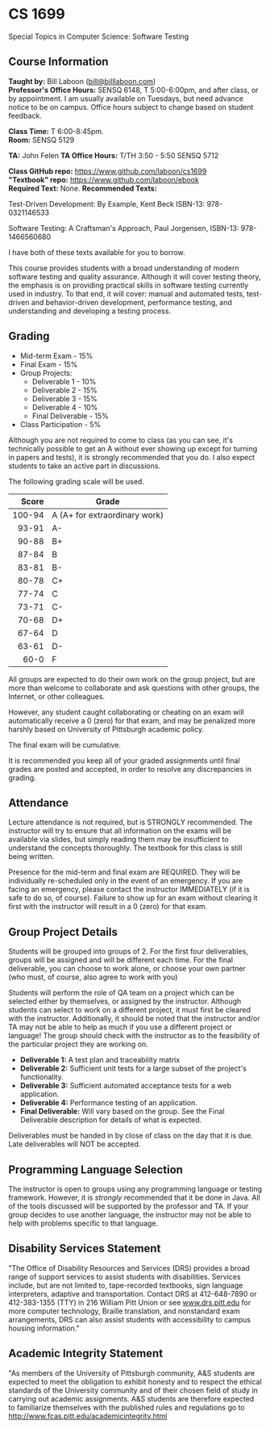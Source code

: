 # CS 1699
Special Topics in Computer Science: Software Testing

## Course Information

**Taught by:** Bill Laboon (bill@billlaboon.com)  
**Professor's Office Hours:** SENSQ 6148, T 5:00-6:00pm, and after class,
or by appointment.  I am usually available on Tuesdays, but need advance notice to 
be on campus.
Office hours subject to change based on student feedback.

**Class Time:** T 6:00-8:45pm.  
**Room:** SENSQ 5129

**TA:** John Felen
**TA Office Hours:** T/TH 3:50 - 5:50 SENSQ 5712

**Class GitHub repo:** https://www.github.com/laboon/cs1699  
**"Textbook" repo:** https://www.github.com/laboon/ebook  
**Required Text:** None.
**Recommended Texts:** 

Test-Driven Development: By Example, Kent Beck ISBN-13: 978-0321146533

Software Testing: A Craftsman's Approach, Paul Jorgensen, ISBN-13: 978-1466560680

I have both of these texts available for you to borrow.

This course provides students with a broad understanding of modern
software testing and quality assurance. Although it will cover testing
theory, the emphasis is on providing practical skills in software
testing currently used in industry. To that end, it will cover: manual
and automated tests, test-driven and behavior-driven development,
performance testing, and understanding and developing a testing
process.

## Grading

* Mid-term Exam - 15%
* Final Exam - 15%
* Group Projects:
  * Deliverable 1 - 10%
  * Deliverable 2 - 15%
  * Deliverable 3 - 15%
  * Deliverable 4 - 10%
  * Final Deliverable - 15%
* Class Participation - 5%

Although you are not required to come to class (as you can see, it's technically possible to get an A without ever showing up except for turning in papers and tests), it is strongly recommended that you do.  I also expect students to take an active part in discussions.

The following grading scale will be used.

Score  | Grade
-----: | ------------------------------
100-94 | A (A+ for extraordinary work)
93-91  | A-
90-88  | B+
87-84  | B
83-81  | B-
80-78  | C+
77-74  | C
73-71  | C-
70-68  | D+
67-64  | D
63-61  | D-
60-0   | F

All groups are expected to do their own work on the group project, but
are more than welcome to collaborate and ask questions with other
groups, the Internet, or other colleagues.

However, any student caught collaborating or cheating on an exam will
automatically receive a 0 (zero) for that exam, and may be penalized
more harshly based on University of Pittsburgh academic policy.

The final exam will be cumulative.

It is recommended you keep all of your graded assignments until final
grades are posted and accepted, in order to resolve any discrepancies
in grading.

## Attendance

Lecture attendance is not required, but is STRONGLY recommended.
The instructor will try to ensure that all information on the exams
will be available via slides, but simply reading them may be
insufficient to understand the concepts thoroughly.  The textbook for this class is still being written.

Presence for the mid-term and final exam are REQUIRED.  They will be
individually re-scheduled only in the event of an emergency.  If you
are facing an emergency, please contact the instructor IMMEDIATELY (if
it is safe to do so, of course).  Failure to show up for an exam
without clearing it first with the instructor will result in a 0
(zero) for that exam.

## Group Project Details

Students will be grouped into groups of 2.  For the first four deliverables, 
groups will be assigned and will be different each time.  For the final 
deliverable, you can choose to work alone, or choose your own partner 
(who must, of course, also agree to work with you)

Students will perform the role of QA team on a project which can be selected either by themselves, or assigned by the instructor.  Although students can select to work on a different project, it must first be cleared with the instructor.  Additionally, it should be noted that the instructor and/or TA may not be able to help as much if you use a different project or language!    The group should check with the instructor as to the feasibility of
the particular project they are working on.  

* **Deliverable 1:** A test plan and traceability matrix
* **Deliverable 2:** Sufficient unit tests for a large subset of the
project's functionality.
* **Deliverable 3:** Sufficient automated acceptance tests for a web application.
* **Deliverable 4:** Performance testing of an application.
* **Final Deliverable:** Will vary based on the group.  See the Final Deliverable description for details of what is expected.

Deliverables must be handed in by close of class on the day that it is
due.  Late deliverables will NOT be accepted.

## Programming Language Selection

The instructor is open to groups using any programming language or
testing framework.  However, it is *strongly* recommended that it be done in
Java.  All of the tools discussed will be supported by the professor and TA. If your group decides to use another language, the instructor may not be able to help with problems specific to that language.

## Disability Services Statement

"The Office of Disability Resources and
Services (DRS) provides a broad range of support services to assist
students with disabilities. Services include, but are not limited to,
tape-recorded textbooks, sign language interpreters, adaptive and
transportation. Contact DRS at 412-648-7890 or 412-383-1355 (TTY) in
216 William Pitt Union or see www.drs.pitt.edu for more computer
technology, Braille translation, and nonstandard exam arrangements,
DRS can also assist students with accessibility to campus housing
information."

## Academic Integrity Statement

"As members of the University of
Pittsburgh community, A&S students are expected to meet the obligation
to exhibit honesty and to respect the ethical standards of the
University community and of their chosen field of study in carrying
out academic assignments. A&S students are therefore expected to
familiarize themselves with the published rules and regulations go to
http://www.fcas.pitt.edu/academicintegrity.html

